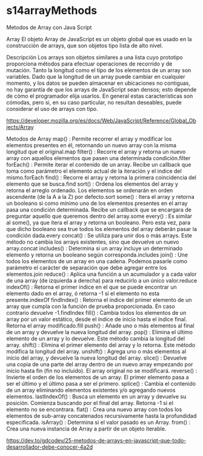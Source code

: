 # s14arrayMethods
Metodos de Array con Java Script

Array
El objeto Array de JavaScript es un objeto global que es usado en la construcción de arrays, que son objetos tipo lista de alto nivel.

Descripción
Los arrays son objetos similares a una lista cuyo prototipo proporciona métodos para efectuar operaciones de recorrido y de mutación. Tanto la longitud como el tipo de los elementos de un array son variables. Dado que la longitud de un array puede cambiar en cualquier momento, y los datos se pueden almacenar en ubicaciones no contiguas, no hay garantía de que los arrays de JavaScript sean densos; esto depende de cómo el programador elija usarlos. En general estas características son cómodas, pero si, en su caso particular, no resultan deseables, puede considerar el uso de arrays con tipo.

https://developer.mozilla.org/es/docs/Web/JavaScript/Reference/Global_Objects/Array

Metodos de Array
map() : Permite recorrer el array y modificar los elementos presentes en él, retornando un nuevo array con la misma longitud que el original.map
filter() : Recorre el array y retorna un nuevo array con aquellos elementos que pasen una determinada condición.filter
forEach() : Permite iterar el contenido de un array. Recibe un callback que toma como parámetro el elemento actual de la iteración y el indice del mismo.forEach
find() : Recorre el array y retorna la primera coincidencia del elemento que se busca.find
sort() : Ordena los elementos del array y retorna el arreglo ordenado. Los elementos se ordenarán en orden ascendente (de la A a la Z) por defecto.sort
some() : Itera el array y retorna un booleano si como mínimo uno de los elementos presentes en el array pasa una condición determinada. Recibe un callback que se encargara de preguntar aquello que queremos dentro del array.some
every() : Es similar al some(), ya que itera el array y retorna un booleano. Pero esta vez, para que dicho booleano sea true todos los elementos del array deberán pasar la condición dada.every
concat() : Se utiliza para unir dos o más arrays. Este método no cambia los arrays existentes, sino que devuelve un nuevo array.concat
includes() : Determina si un array incluye un determinado elemento y retorna un booleano según corresponda.includes
join() : Une todos los elementos de un array en una cadena. Podemos pasarle como parámetro el carácter de separación que debe agregar entre los elementos.join
reduce() : Aplica una función a un acumulador y a cada valor de una array (de izquierda a derecha) para reducirlo a un único valor.reduce
indexOf() : Retorna el primer índice en el que se puede encontrar un elemento dado en el array, ó retorna -1 si el elemento no esta presente.indexOf
findIndex() : Retorna el índice del primer elemento de un array que cumpla con la función de prueba proporcionada. En caso contrario devuelve -1.findIndex
fill() : Cambia todos los elementos de un array por un valor estático, desde el índice de inicio hasta el índice final. Retorna el array modificado.fill
push() : Añade uno o más elementos al final de un array y devuelve la nueva longitud del array.
pop() : Elimina el último elemento de un array y lo devuelve. Este método cambia la longitud del array.
shift() : Elimina el primer elemento del array y lo retorna. Este método modifica la longitud del array.
unshift() : Agrega uno o más elementos al inicio del array, y devuelve la nueva longitud del array.
slice() : Devuelve una copia de una parte del array dentro de un nuevo array empezando por inicio hasta fin (fin no incluido). El array original no se modificará.
reverse() : Invierte el orden de los elementos de un array. El primer elemento pasa a ser el último y el último pasa a ser el primero.
splice() : Cambia el contenido de un array eliminando elementos existentes y/o agregando nuevos elementos.
lastIndexOf() : Busca un elemento en un array y devuelve su posición. Comienza buscando por el final del array. Retorna -1 si el elemento no se encontrara.
flat() : Crea una nuevo array con todos los elementos de sub-array concatenados recursivamente hasta la profundidad especificada.
isArray() : Determina si el valor pasado es un Array.
from() : Crea una nueva instancia de Array a partir de un objeto iterable.

https://dev.to/gdcodev/25-metodos-de-arrays-en-javascript-que-todo-desarrollador-debe-conocer-4a2d

